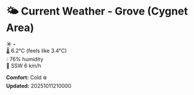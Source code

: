 # 🌤️ Current Weather - Grove (Cygnet Area)

☀️ **-**  
🌡️ 6.2°C (feels like 3.4°C)  
💧 76% humidity  
💨 SSW 6 km/h  

**Comfort:** Cold ❄️  
**Updated:** 20251011210000
